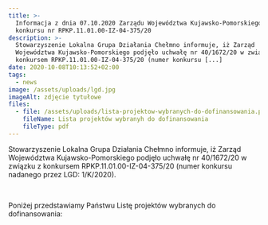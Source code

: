 ```yaml
---
title: >-
  Informacja z dnia 07.10.2020 Zarządu Województwa Kujawsko-Pomorskiego w ramach
  konkursu nr RPKP.11.01.00-IZ-04-375/20
description: >-
  Stowarzyszenie Lokalna Grupa Działania Chełmno informuje, iż Zarząd
  Województwa Kujawsko-Pomorskiego podjęło uchwałę nr 40/1672/20 w związku z
  konkursem RPKP.11.01.00-IZ-04-375/20 (numer konkursu [...]
date: 2020-10-08T10:13:52+02:00
tags:
  - news
image: /assets/uploads/lgd.jpg
imageAlt: zdjęcie tytułowe
files:
  - file: /assets/uploads/lista-projektow-wybranych-do-dofinansowania.pdf
    fileName: Lista projektów wybranyh do dofinansowania
    fileType: pdf
---
```

Stowarzyszenie Lokalna Grupa Działania Chełmno informuje, iż Zarząd Województwa Kujawsko-Pomorskiego podjęło uchwałę nr 40/1672/20 w związku z konkursem RPKP.11.01.00-IZ-04-375/20 (numer konkursu nadanego przez LGD: 1/K/2020).

<br>

Poniżej przedstawiamy Państwu Listę projektów wybranych do dofinansowania:

<br>
